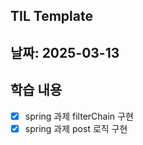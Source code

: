 ## TIL Template

## 날짜: 2025-03-13

## 학습 내용

- [x] spring 과제 filterChain 구현
- [x] spring 과제 post 로직 구현
